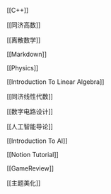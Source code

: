 [[C++]]

[[同济高数]]

[[离散数学]]

[[Markdown]]

[[Physics]]

[[Introduction To Linear Algebra]]

[[同济线性代数]]

[[数字电路设计]]

[[人工智能导论]]

[[Introduction To AI]]

[[Notion Tutorial]]

[[GameReview]]

[[主题美化]]
